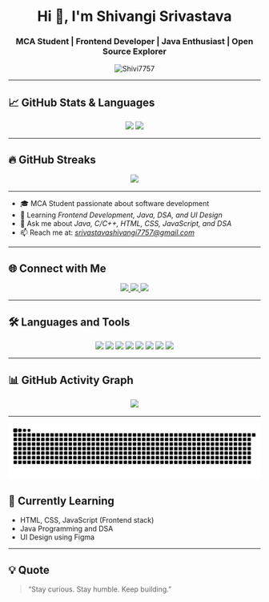 <h1 align="center">Hi 👋, I'm Shivangi Srivastava</h1>
<h3 align="center">MCA Student | Frontend Developer | Java Enthusiast | Open Source Explorer</h3>

<p align="center">
  <img src="https://komarev.com/ghpvc/?username=Shivi7757&label=Profile%20views&color=0e75b6&style=flat" alt="Shivi7757" />
</p>

---

## 📈 GitHub Stats & Languages

<p align="center">
  <img src="https://github-readme-stats.vercel.app/api?username=Shivi7757&show_icons=true&theme=github_dark" width="525" />
  <img src="https://github-readme-stats.vercel.app/api/top-langs/?username=Shivi7757&layout=compact&theme=github_dark" width="400" />
</p>

---

## 🔥 GitHub Streaks

<p align="center">
  <img src="https://github-readme-streak-stats.herokuapp.com/?user=Shivi7757&theme=github-dark-blue" width="600" />
</p>

---

- 🎓 MCA Student passionate about software development
- 🌱 Learning *Frontend Development, Java, DSA, and UI Design*
- 💬 Ask me about *Java, C/C++, HTML, CSS, JavaScript, and DSA*
- 📫 Reach me at: *srivastavashivangi7757@gmail.com*

---

## 🌐 Connect with Me

<p align="center">
  <a href="https://www.linkedin.com/in/shivangi-srivastava-1a8986332" target="_blank">
    <img src="https://img.shields.io/badge/LinkedIn-blue?style=flat-square&logo=linkedin&logoColor=white" width="120" />
  </a>
  <a href="mailto:srivastavashivangi7757@gmail.com">
    <img src="https://img.shields.io/badge/Gmail-D14836?style=flat-square&logo=gmail&logoColor=white" width="120" />
  </a>
  <a href="https://leetcode.com/u/sshivangi7757/" target="_blank">
    <img src="https://img.shields.io/badge/LeetCode-FFA116?style=flat-square&logo=leetcode&logoColor=black" width="160" />
  </a>
</p>

---

## 🛠 Languages and Tools

<p align="center">
  <img src="https://img.shields.io/badge/HTML-E34F26?style=flat-square&logo=html5&logoColor=white" width="100" />
  <img src="https://img.shields.io/badge/CSS-1572B6?style=flat-square&logo=css3&logoColor=white" width="60" />
  <img src="https://img.shields.io/badge/JavaScript-F7DF1E?style=flat-square&logo=javascript&logoColor=black" width="145" />
  <img src="https://img.shields.io/badge/Java-ED8B00?style=flat-square&logo=java&logoColor=white" width="60" />
  <img src="https://img.shields.io/badge/-00599C?style=flat-square&logo=c&logoColor=white" width="45" />
  <img src="https://img.shields.io/badge/C++-00599C?style=flat-square&logo=c%2B%2B&logoColor=white" width="100" />
  <img src="https://img.shields.io/badge/DSA-ff69b4?style=flat-square" width="60" />
  <img src="https://img.shields.io/badge/Figma-F24E1E?style=flat-square&logo=figma&logoColor=white" width="105" />
</p>

---

## 📊 GitHub Activity Graph

<p align="center">
  <img src="https://github-readme-activity-graph.vercel.app/graph?username=Shivi7757&theme=github-compact" width="800" />
</p>

---
<!-- Snake -->
<div align="center">
  
  ![snake gif](https://github.com/Shivi7757/Shivi7757/blob/output/github-snake-dark.svg)
</div>

## 🎯 Currently Learning

- HTML, CSS, JavaScript (Frontend stack)
- Java Programming and DSA
- UI Design using Figma

---

## 💡 Quote

> “Stay curious. Stay humble. Keep building.”


